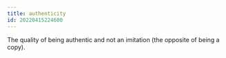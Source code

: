 ```yaml
---
title: authenticity
id: 20220415224600
---
```


The quality of being authentic and not an imitation (the opposite of being a copy).

